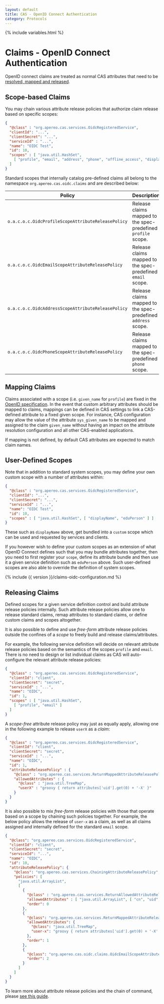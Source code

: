 ```yaml
---
layout: default
title: CAS - OpenID Connect Authentication
category: Protocols
---
```

{% include variables.html %}

# Claims - OpenID Connect Authentication

OpenID connect claims are treated as normal CAS attributes that need to
be [resolved, mapped and released](../integration/Attribute-Release-Policies.html).

## Scope-based Claims

You may chain various attribute release policies that authorize claim release based on specific scopes:

```json
{
  "@class" : "org.apereo.cas.services.OidcRegisteredService",
  "clientId": "...",
  "clientSecret": "...",
  "serviceId" : "...",
  "name": "OIDC Test",
  "id": 10,
  "scopes" : [ "java.util.HashSet", 
    [ "profile", "email", "address", "phone", "offline_access", "displayName", "eduPerson" ]
  ]
}
```

Standard scopes that internally catalog pre-defined claims all belong to 
the namespace `org.apereo.cas.oidc.claims` and are described below:

| Policy                                              | Description
|-----------------------------------------------------|-----------------------------------------------------------------------------------------
| `o.a.c.o.c.OidcProfileScopeAttributeReleasePolicy`  | Release claims mapped to the spec-predefined `profile` scope.
| `o.a.c.o.c.OidcEmailScopeAttributeReleasePolicy`  | Release claims mapped to the spec-predefined `email` scope.
| `o.a.c.o.c.OidcAddressScopeAttributeReleasePolicy`  | Release claims mapped to the spec-predefined `address` scope.
| `o.a.c.o.c.OidcPhoneScopeAttributeReleasePolicy`  | Release claims mapped to the spec-predefined `phone` scope.
 
## Mapping Claims

Claims associated with a scope (i.e. `given_name` for `profile`) are fixed in 
the [OpenID specification](http://openid.net/specs/openid-connect-basic-1_0.html). In the 
event that custom arbitrary attributes should be mapped to claims, mappings can be defined in CAS 
settings to link a CAS-defined attribute to a fixed given scope. For instance, CAS configuration may 
allow the value of the attribute `sys_given_name` to be mapped and assigned to the claim `given_name` 
without having an impact on the attribute resolution configuration and all other CAS-enabled applications. 

If mapping is not defined, by default CAS attributes are expected to match claim names.

## User-Defined Scopes

Note that in addition to standard system scopes, you may define your own custom scope with a number of attributes within:

```json
{
  "@class" : "org.apereo.cas.services.OidcRegisteredService",
  "clientId": "...",
  "clientSecret": "...",
  "serviceId" : "...",
  "name": "OIDC Test",
  "id": 10,
  "scopes" : [ "java.util.HashSet", [ "displayName", "eduPerson" ] ]
}
```
 
These such as `displayName` above, get bundled into a `custom` scope which can be used and requested by services and clients.

If you however wish to define your custom scopes as an extension of what OpenID Connect defines
such that you may bundle attributes together, then you need to first register your `scope`,
define its attribute bundle and then use it a given service definition such as `eduPerson` above.
Such user-defined scopes are also able to override the definition of system scopes.

{% include {{ version }}/claims-oidc-configuration.md %}

## Releasing Claims

Defined scopes for a given service definition control and build attribute release policies internally. Such attribute release
policies allow one to release standard claims, remap attributes to standard claims, or define custom claims and scopes altogether. 

It is also possible to define and use *free-form* attribute release policies outside 
the confines of a *scope* to freely build and release claims/attributes.  

For example, the following service definition will decide on relevant attribute release policies based on the semantics
of the scopes `profile` and `email`. There is no need to design or list individual claims as CAS will auto-configure
the relevant attribute release policies:

```json
{
  "@class" : "org.apereo.cas.services.OidcRegisteredService",
  "clientId": "client",
  "clientSecret": "secret",
  "serviceId" : "...",
  "name": "OIDC",
  "id": 1,
  "scopes" : [ "java.util.HashSet",
    [ "profile", "email" ]
  ]
}
```

A *scope-free* attribute release policy may just as equally apply, allowing one in 
the following example to release `userX` as a *claim*:

```json
{
  "@class" : "org.apereo.cas.services.OidcRegisteredService",
  "clientId": "client",
  "clientSecret": "secret",
  "serviceId" : "...",
  "name": "OIDC",
  "id": 1,
  "attributeReleasePolicy" : {
    "@class" : "org.apereo.cas.services.ReturnMappedAttributeReleasePolicy",
    "allowedAttributes" : {
      "@class" : "java.util.TreeMap",
      "userX" : "groovy { return attributes['uid'].get(0) + '-X' }"
    }
  }
}
```

It is also possible to mix *free-form* release policies with those that operate 
based on a scope by chaining such policies together. For example, the below policy
allows the release of `user-x` as a claim, as well as all claims assigned 
and internally defined for the standard `email` scope.

```json
{
  "@class": "org.apereo.cas.services.OidcRegisteredService",
  "clientId": "client",
  "clientSecret": "secret",
  "serviceId": "...",
  "name": "OIDC",
  "id": 10,
  "attributeReleasePolicy": {
    "@class": "org.apereo.cas.services.ChainingAttributeReleasePolicy",
    "policies": [
      "java.util.ArrayList",
      [
        {
          "@class" : "org.apereo.cas.services.ReturnAllowedAttributeReleasePolicy",
          "allowedAttributes" : [ "java.util.ArrayList", [ "cn", "uid", "givenName" ] ],
          "order": 0  
        },
        {
          "@class": "org.apereo.cas.services.ReturnMappedAttributeReleasePolicy",
          "allowedAttributes": {
            "@class": "java.util.TreeMap",
            "user-x": "groovy { return attributes['uid'].get(0) + '-X' }"
          },
          "order": 1
        },
        {
          "@class": "org.apereo.cas.oidc.claims.OidcEmailScopeAttributeReleasePolicy",
          "order": 2
        }
      ]
    ]
  }
}
```

To learn more about attribute release policies and the chain of command, please [see this guide](../integration/Attribute-Release-Policies.html).
